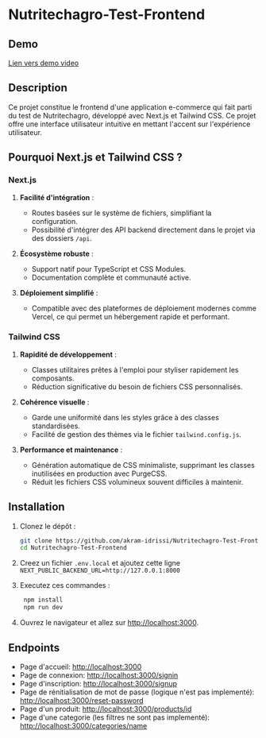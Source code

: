 # Nutritechagro-Test-Frontend

## Demo
[Lien vers demo video]([https://youtu.be/vt5fpE0bzSY](https://drive.google.com/file/d/10ltYzJggMlnOlc7Qsigor0HsvKwPWKPs/view?usp=sharing))



## Description

Ce projet constitue le frontend d'une application e-commerce qui fait parti du test de Nutritechagro, développé avec Next.js et Tailwind CSS. Ce projet offre une interface utilisateur intuitive en mettant l'accent sur l'expérience utilisateur.

## Pourquoi Next.js et Tailwind CSS ?

### **Next.js**
1. **Facilité d'intégration** :
   - Routes basées sur le système de fichiers, simplifiant la configuration.
   - Possibilité d'intégrer des API backend directement dans le projet via des dossiers `/api`.

2. **Écosystème robuste** :
   - Support natif pour TypeScript et CSS Modules.
   - Documentation complète et communauté active.

3. **Déploiement simplifié** :
   - Compatible avec des plateformes de déploiement modernes comme Vercel, ce qui permet un hébergement rapide et performant.


### **Tailwind CSS**
1. **Rapidité de développement** :
   - Classes utilitaires prêtes à l'emploi pour styliser rapidement les composants.
   - Réduction significative du besoin de fichiers CSS personnalisés.

2. **Cohérence visuelle** :
   - Garde une uniformité dans les styles grâce à des classes standardisées.
   - Facilité de gestion des thèmes via le fichier `tailwind.config.js`.
     
3. **Performance et maintenance** :
   - Génération automatique de CSS minimaliste, supprimant les classes inutilisées en production avec PurgeCSS.
   - Réduit les fichiers CSS volumineux souvent difficiles à maintenir.

## Installation

1. Clonez le dépôt :

   ```bash
   git clone https://github.com/akram-idrissi/Nutritechagro-Test-Frontend.git
   cd Nutritechagro-Test-Frontend
   ```
2. Creez un fichier ```.env.local``` et ajoutez cette ligne ```NEXT_PUBLIC_BACKEND_URL=http://127.0.0.1:8000```

3. Executez ces commandes :
   ```bash
    npm install
    npm run dev
    ```

4. Ouvrez le navigateur et allez sur [http://localhost:3000](http://localhost:3000).


## Endpoints
- Page d'accueil: [http://localhost:3000](http://localhost:3000)
- Page de connexion: [http://localhost:3000/signin](http://localhost:3000)
- Page d'inscription: [http://localhost:3000/signup](http://localhost:3000)
- Page de rénitialisation de mot de passe (logique n'est pas implementé): [http://localhost:3000/reset-password](http://localhost:3000)
- Page d'un produit: [http://localhost:3000/products/id](http://localhost:3000)
- Page d'une categorie (les filtres ne sont pas implementé): [http://localhost:3000/categories/name](http://localhost:3000)

